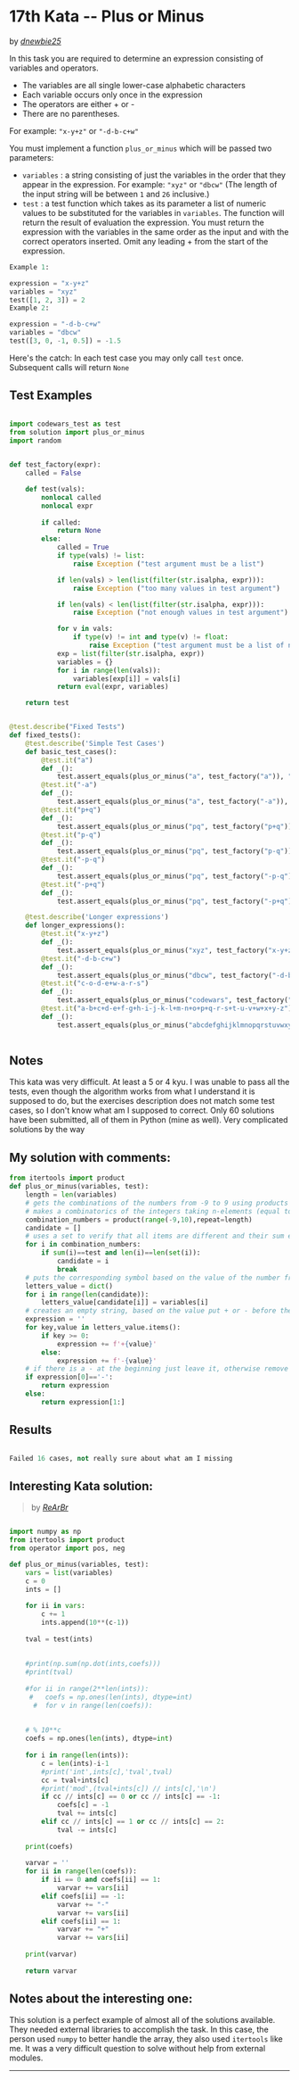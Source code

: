 # 17th Kata -- Plus or Minus





by *[dnewbie25](https://www.codewars.com/users/dnewbie25)*


In this task you are required to determine an expression consisting of variables and operators.

- The variables are all single lower-case alphabetic characters
- Each variable occurs only once in the expression
- The operators are either + or -
- There are no parentheses.

For example: `"x-y+z"` or `"-d-b-c+w"`

You must implement a function `plus_or_minus` which will be passed two parameters:

- `variables` : a string consisting of just the variables in the order that they appear in the expression. For example: `"xyz"` or `"dbcw"` (The length of the input string will be between `1` and `26` inclusive.)
- `test` : a test function which takes as its parameter a list of numeric values to be substituted for the variables in `variables`. The function will return the result of evaluation the expression.
You must return the expression with the variables in the same order as the input and with the correct operators inserted. Omit any leading + from the start of the expression.

```py
Example 1:

expression = "x-y+z"
variables = "xyz"
test([1, 2, 3]) = 2
Example 2:

expression = "-d-b-c+w"
variables = "dbcw"
test([3, 0, -1, 0.5]) = -1.5
```
Here's the catch: In each test case you may only call `test` once. Subsequent calls will return `None`


## Test Examples

```py

import codewars_test as test
from solution import plus_or_minus
import random

       
def test_factory(expr):
    called = False

    def test(vals):
        nonlocal called
        nonlocal expr
        
        if called:
            return None
        else:
            called = True
            if type(vals) != list:
                raise Exception ("test argument must be a list")

            if len(vals) > len(list(filter(str.isalpha, expr))):
                raise Exception ("too many values in test argument")

            if len(vals) < len(list(filter(str.isalpha, expr))):
                raise Exception ("not enough values in test argument")

            for v in vals:
                if type(v) != int and type(v) != float:
                    raise Exception ("test argument must be a list of numeric values")
            exp = list(filter(str.isalpha, expr))
            variables = {}
            for i in range(len(vals)):
                variables[exp[i]] = vals[i]
            return eval(expr, variables)

    return test


@test.describe("Fixed Tests")
def fixed_tests():
    @test.describe('Simple Test Cases')
    def basic_test_cases():
        @test.it("a")
        def _():
            test.assert_equals(plus_or_minus("a", test_factory("a")), "a")
        @test.it("-a")
        def _():
            test.assert_equals(plus_or_minus("a", test_factory("-a")), "-a")
        @test.it("p+q")
        def _():
            test.assert_equals(plus_or_minus("pq", test_factory("p+q")), "p+q")
        @test.it("p-q")
        def _():
            test.assert_equals(plus_or_minus("pq", test_factory("p-q")), "p-q")
        @test.it("-p-q")
        def _():
            test.assert_equals(plus_or_minus("pq", test_factory("-p-q")), "-p-q")
        @test.it("-p+q")
        def _():
            test.assert_equals(plus_or_minus("pq", test_factory("-p+q")), "-p+q")

    @test.describe('Longer expressions')
    def longer_expressions():
        @test.it("x-y+z")
        def _():
            test.assert_equals(plus_or_minus("xyz", test_factory("x-y+z")), "x-y+z")
        @test.it("-d-b-c+w")
        def _():
            test.assert_equals(plus_or_minus("dbcw", test_factory("-d-b-c+w")), "-d-b-c+w")
        @test.it("c-o-d-e+w-a-r-s")
        def _():
            test.assert_equals(plus_or_minus("codewars", test_factory("c-o-d-e+w-a-r-s")), "c-o-d-e+w-a-r-s")
        @test.it("a-b+c+d-e+f-g+h-i-j-k-l+m-n+o+p+q-r-s+t-u-v+w+x+y-z")
        def _():
            test.assert_equals(plus_or_minus("abcdefghijklmnopqrstuvwxyz", test_factory("a-b+c+d-e+f-g+h-i-j-k-l+m-n+o+p+q-r-s+t-u-v+w+x+y-z")), "a-b+c+d-e+f-g+h-i-j-k-l+m-n+o+p+q-r-s+t-u-v+w+x+y-z")



```


## Notes

This kata was very difficult. At least a 5 or 4 kyu. I was unable to pass all the tests, even though the algorithm works from what I understand it is supposed to do, but the exercises description does not match some test cases, so I don't know what am I supposed to correct. Only 60 solutions have been submitted, all of them in Python (mine as well). Very complicated solutions by the way

## My solution with comments:

```py
from itertools import product
def plus_or_minus(variables, test):
    length = len(variables)
    # gets the combinations of the numbers from -9 to 9 using products function from itertools
    # makes a combinatorics of the integers taking n-elements (equal to the length of the "variables" parameter)
    combination_numbers = product(range(-9,10),repeat=length)
    candidate = []
    # uses a set to verify that all items are different and their sum equal the "test" value
    for i in combination_numbers:
        if sum(i)==test and len(i)==len(set(i)):
            candidate = i
            break
    # puts the corresponding symbol based on the value of the number from the "candidate" list
    letters_value = dict()
    for i in range(len(candidate)):
        letters_value[candidate[i]] = variables[i]  
    # creates an empty string, based on the value put + or - before the corresponding letter from "variables"
    expression = ''
    for key,value in letters_value.items():
        if key >= 0:
            expression += f'+{value}'
        else:
            expression += f'-{value}'
    # if there is a - at the beginning just leave it, otherwise remove it
    if expression[0]=='-':
        return expression
    else:
        return expression[1:]

```


## Results

```py

Failed 16 cases, not really sure about what am I missing

```

## Interesting Kata solution:
> by *[ReArBr](https://www.codewars.com/kata/reviews/65f8713d2a5c600001d40e8a/groups/66d781909547a239de245c28)*

```py

import numpy as np
from itertools import product
from operator import pos, neg

def plus_or_minus(variables, test):
    vars = list(variables)
    c = 0
    ints = []
    
    for ii in vars:
        c += 1
        ints.append(10**(c-1))
        
    tval = test(ints)
    
    
    #print(np.sum(np.dot(ints,coefs)))
    #print(tval)
    
    #for ii in range(2**len(ints)):
     #   coefs = np.ones(len(ints), dtype=int)
      #  for v in range(len(coefs)):
    
    
    # % 10**c
    coefs = np.ones(len(ints), dtype=int)
    
    for i in range(len(ints)):
        c = len(ints)-i-1
        #print('int',ints[c],'tval',tval)
        cc = tval+ints[c]
        #print('mod',(tval+ints[c]) // ints[c],'\n')
        if cc // ints[c] == 0 or cc // ints[c] == -1:
            coefs[c] = -1
            tval += ints[c]
        elif cc // ints[c] == 1 or cc // ints[c] == 2:
            tval -= ints[c]
            
    print(coefs)
    
    varvar = ''
    for ii in range(len(coefs)):
        if ii == 0 and coefs[ii] == 1:
            varvar += vars[ii]
        elif coefs[ii] == -1:
            varvar += "-"
            varvar += vars[ii]
        elif coefs[ii] == 1:
            varvar += "+"
            varvar += vars[ii]
            
    print(varvar)
        
    return varvar

```

## Notes about the interesting one:

This solution is a perfect example of almost all of the solutions available. They needed external libraries to accomplish the task. In this case, the person used `numpy` to better handle the array, they also used `itertools` like me. It was a very difficult question to solve without help from external modules.

---